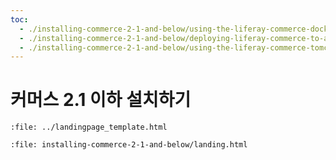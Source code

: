 ```yaml
---
toc:
  - ./installing-commerce-2-1-and-below/using-the-liferay-commerce-docker-image.md
  - ./installing-commerce-2-1-and-below/deploying-liferay-commerce-to-an-existing-liferay-installation.md
  - ./installing-commerce-2-1-and-below/using-the-liferay-commerce-tomcat-bundle.md
---
```

# 커머스 2.1 이하 설치하기

```{raw} html
:file: ../landingpage_template.html
```

```{raw} html
:file: installing-commerce-2-1-and-below/landing.html
```
